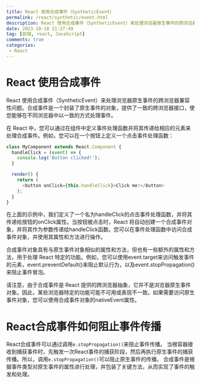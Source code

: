 ```yaml
---
title: React 使用合成事件（SyntheticEvent）
permalink: /react/synthetic/event.html
description: React 使用合成事件（SyntheticEvent）来处理浏览器原生事件的跨浏览器兼容性问题。合成事件是一个封装了原生事件的对象，提供了一致的跨浏览器接口，使您能够在不同浏览器中以一致的方式处理事件。
date: 2023-10-18 21:27:49
tag: [前端, react, JavaScript]
comments: true
categories: 
 - React
---
```


# React 使用合成事件
React 使用合成事件（SyntheticEvent）来处理浏览器原生事件的跨浏览器兼容性问题。合成事件是一个封装了原生事件的对象，提供了一致的跨浏览器接口，使您能够在不同浏览器中以一致的方式处理事件。
<!-- more -->
在 React 中，您可以通过在组件中定义事件处理函数并将其传递给相应的元素来处理合成事件。例如，您可以在一个按钮上定义一个点击事件处理函数：
```js
class MyComponent extends React.Component {
  handleClick = (event) => {
    console.log('Button clicked!');
  }

  render() {
    return (
      <button onClick={this.handleClick}>Click me!</button>
    );
  }
}
```
在上面的示例中，我们定义了一个名为handleClick的点击事件处理函数，并将其传递给按钮的onClick属性。当按钮被点击时，React 将自动创建一个合成事件对象，并将其作为参数传递给handleClick函数。您可以在事件处理函数中访问合成事件对象，并使用其属性和方法进行操作。

合成事件对象具有与原生事件对象相似的属性和方法，但也有一些额外的属性和方法，用于处理 React 特定的功能。例如，您可以使用event.target来访问触发事件的元素，event.preventDefault()来阻止默认行为，以及event.stopPropagation()来阻止事件冒泡。

请注意，由于合成事件是 React 提供的跨浏览器抽象，它并不是浏览器原生事件对象。因此，某些浏览器特定的功能可能不可用或表现不一致。如果需要访问原生事件对象，您可以使用合成事件对象的nativeEvent属性。
# React合成事件如何阻止事件传播

React合成事件可以通过调用`e.stopPropagation()`来阻止事件传播。
当根容器接收到捕获事件时，先触发一次React事件的捕获阶段，然后再执行原生事件的捕获传播。所以，调用`e.stopPropagation()`可以阻止原生事件的传播。
合成事件是根据事件类型对原生事件的属性进行处理，并包装了关键方法，从而实现了事件的触发和处理。